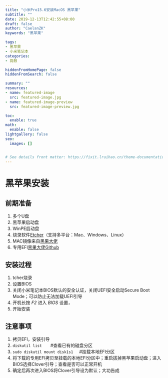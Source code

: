 ```yaml
---
title: "小米Pro15.6安装MacOS 黑苹果"
subtitle: ""
date: 2019-12-13T12:42:55+08:00
draft: false
author: "CaelanZK"
keywords: "黑苹果"

tags:
- 黑苹果
- 小米笔记本
categories:
- 捣鼓

hiddenFromHomePage: false
hiddenFromSearch: false

summary: ""
resources:
- name: featured-image
  src: featured-image.jpg
- name: featured-image-preview
  src: featured-image-preview.jpg

toc:
  enable: true
math:
  enable: false
lightgallery: false
seo:
  images: []


# See details front matter: https://fixit.lruihao.cn/theme-documentation-content/#front-matter
---
```

# 黑苹果安装

## 前期准备  

1. 多个U盘
2. 黑苹果启动盘
3. WinPE启动盘
4. 烧录软件[Etcher](https://www.balena.io/etcher)（支持多平台：Mac、Windows、Linux）
5. MAC镜像来自[黑果大佬](https://mirrors.dtops.cc/iso/MacOS/daliansky_macos/)
6. 专用EFI[黑果大佬Github](https://github.com/daliansky/XiaoMi-Pro-Hackintosh/releases)

## 安装过程

1. tcher烧录
2. 设置BIOS
3. 关闭小米笔记本BIOS默认的安全认证，关闭UEFI安全启动Secure Boot Mode；可以防止无法加载UEFI引导
4. 开机长按 *F2* 进入 *BIOS* 设置，
5. 开始安装

## 注意事项
1. 拷贝EFI，安装引导
2. `diskutil list`       #查看已有的磁盘分区
3. `sudo diskutil mount disk1s1`     #挂载本地EFI分区
4. 将下载的专用EFI拷贝至挂载的本地EFI分区中；重启拔掉黑苹果启动盘；进入BIOS选择Clover引导；查看是否可以正常开机
5. 确定后再次进入BIOS将Clover引导设为默认；大功告成